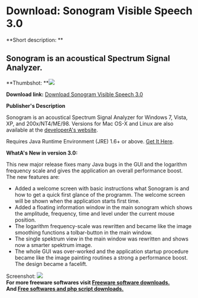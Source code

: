 # Download: Sonogram Visible Speech 3.0

**Short description: **

## Sonogram is an acoustical Spectrum Signal Analyzer.

  
**Thumbshot: **![](http://www.freewarefiles.com/screenshot/sonogramvs_md.jpg)   
  
**Download link:** [Download Sonogram Visible Speech 3.0](http://freesoftwares.boysofts.com/Sonogram-Visible-Speech_program_56478.html)  
  

**Publisher's Description**  
  

Sonogram is an acoustical Spectrum Signal Analyzer for Windows 7, Vista, XP,
and 200x/NT4/ME/98. Versions for Mac OS-X and Linux are also available at the
[developerA's website](http://www.christoph-lauer.de/Homepage/Sonogram.html).

Requires Java Runtime Environment (JRE) 1.6+ or above. [Get It
Here](http://java.sun.com/javase/downloads/index.jsp).

**WhatA's New in version 3.0:**

This new major release fixes many Java bugs in the GUI and the logarithm
frequency scale and gives the application an overall performance boost. The
new features are:

  * Added a welcome screen with basic instructions what Sonogram is and how to get a quick first glance of the programm. The welcome screen will be shown when the application starts first time. 
  * Added a floating information window in the main sonogram which shows the amplitude, frequency, time and level under the current mouse position. 
  * The logarithm frequency-scale was rewritten and became like the image smoothing functions a tolbar-button in the main window. 
  * The single spektrum view in the main window was rewritten and shows now a smarter spektrum image. 
  * The whole GUI was over-worked and the application startup procedure became like the image painting routines a strong a performance boost. The design became a facelift. 

  
  
Screenshot: ![](http://www.freewarefiles.com/screenshot/sonogramvs.jpg)  
**For more freeware softwares visit [Freeware software downloads.](http://freesoftwares.boysofts.com/)**   
**And [Free softwares and php script downloads.](http://www.boysofts.com/)**

